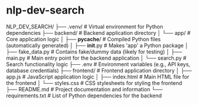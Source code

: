 # nlp-dev-search

NLP_DEV_SEARCH/
├── .venv/            # Virtual environment for Python dependencies
├── backend/          # Backend application directory
│   └── app/          # Core application logic
│       ├── __pycache__/ # Compiled Python files (automatically generated)
│       ├── __init__.py  # Makes 'app' a Python package
│       ├── fake_data.py  # Contains fake/dummy data (likely for testing)
│       ├── main.py      # Main entry point for the backend application
│       └── search.py    # Search functionality logic
├── .env              # Environment variables (e.g., API keys, database credentials)
├── frontend/         # Frontend application directory
│   ├── app.js         # JavaScript application logic
│   ├── index.html     # Main HTML file for the frontend
│   └── styles.css     # CSS stylesheets for styling the frontend
├── README.md         # Project documentation and information
└── requirements.txt  # List of Python dependencies for the backend
